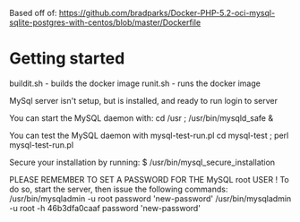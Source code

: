 Based off of:
https://github.com/bradparks/Docker-PHP-5.2-oci-mysql-sqlite-postgres-with-centos/blob/master/Dockerfile

# Getting started
buildit.sh - builds the docker image
runit.sh - runs the docker image

MySql server isn't setup, but is installed, and ready to run
login to server

You can start the MySQL daemon with:
cd /usr ; /usr/bin/mysqld_safe &

You can test the MySQL daemon with mysql-test-run.pl
cd mysql-test ; perl mysql-test-run.pl

Secure your installation by running:
$ /usr/bin/mysql_secure_installation

PLEASE REMEMBER TO SET A PASSWORD FOR THE MySQL root USER !
To do so, start the server, then issue the following commands:
/usr/bin/mysqladmin -u root password 'new-password'
/usr/bin/mysqladmin -u root -h 46b3dfa0caaf password 'new-password'

